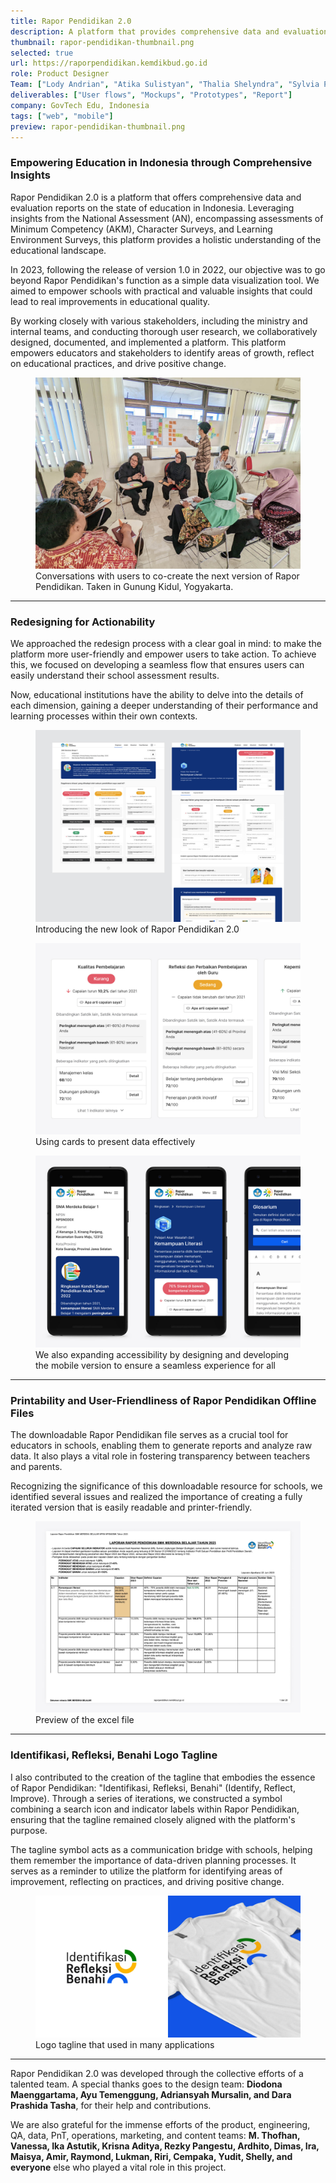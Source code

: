 ```yaml
---
title: Rapor Pendidikan 2.0
description: A platform that provides comprehensive data and evaluation reports for educational institutions to make data-driven decisions and enhance the quality of education.
thumbnail: rapor-pendidikan-thumbnail.png
selected: true
url: https://raporpendidikan.kemdikbud.go.id
role: Product Designer
Team: ["Lody Andrian", "Atika Sulistyan", "Thalia Shelyndra", "Sylvia Putri", "Ilham Pradwito"]
deliverables: ["User flows", "Mockups", "Prototypes", "Report"]
company: GovTech Edu, Indonesia
tags: ["web", "mobile"]
preview: rapor-pendidikan-thumbnail.png
---
```


### Empowering Education in Indonesia through Comprehensive Insights

<p class="body-large">Rapor Pendidikan 2.0 is a platform that offers comprehensive data and evaluation reports on the state of education in Indonesia. Leveraging insights from the National Assessment (AN), encompassing assessments of Minimum Competency (AKM), Character Surveys, and Learning Environment Surveys, this platform provides a holistic understanding of the educational landscape.</p>

In 2023, following the release of version 1.0 in 2022, our objective was to go beyond Rapor Pendidikan's function as a simple data visualization tool. We aimed to empower schools with practical and valuable insights that could lead to real improvements in educational quality.

By working closely with various stakeholders, including the ministry and internal teams, and conducting thorough user research, we collaboratively designed, documented, and implemented a platform. This platform empowers educators and stakeholders to identify areas of growth, reflect on educational practices, and drive positive change.

<figure>
        <img src="img-co-creation-rp.jpg" alt="Conversations with users to co-create the next version of Rapor Pendidikan. Taken in Gunung Kidul, Yogyakarta." /> 
        <figcaption>Conversations with users to co-create the next version of Rapor Pendidikan. Taken in Gunung Kidul, Yogyakarta.</figcaption>
</figure>

---

### Redesigning for Actionability

We approached the redesign process with a clear goal in mind: to make the platform more user-friendly and empower users to take action. To achieve this, we focused on developing a seamless flow that ensures users can easily understand their school assessment results.

Now, educational institutions have the ability to delve into the details of each dimension, gaining a deeper understanding of their performance and learning processes within their own contexts.

<figure>
        <img src="img-intro-new-look.jpg" alt="Introducing the new look of Rapor Pendidikan 2.0" /> 
        <figcaption>Introducing the new look of Rapor Pendidikan 2.0</figcaption>
</figure>

<figure>
        <img src="img-card-detail.jpg" alt=">Using cards to present data effectively" /> 
        <figcaption>Using cards to present data effectively</figcaption>
</figure>

<figure>
        <img src="img-mobile-view-rp.jpg" alt="We also expanding accessibility by designing and developing the mobile version to ensure a seamless experience for all" /> 
        <figcaption>We also expanding accessibility by designing and developing the mobile version to ensure a seamless experience for all</figcaption>
</figure>

---

### Printability and User-Friendliness of Rapor Pendidikan Offline Files

The downloadable Rapor Pendidikan file serves as a crucial tool for educators in schools, enabling them to generate reports and analyze raw data. It also plays a vital role in fostering transparency between teachers and parents.

Recognizing the significance of this downloadable resource for schools, we identified several issues and realized the importance of creating a fully iterated version that is easily readable and printer-friendly.

<figure>
        <img src="img-excel-files.jpg" alt="Preview of the excel file" /> 
        <figcaption>Preview of the excel file</figcaption>
</figure>

---

### Identifikasi, Refleksi, Benahi Logo Tagline

I also contributed to the creation of the tagline that embodies the essence of Rapor Pendidikan: "Identifikasi, Refleksi, Benahi" (Identify, Reflect, Improve). Through a series of iterations, we constructed a symbol combining a search icon and indicator labels within Rapor Pendidikan, ensuring that the tagline remained closely aligned with the platform's purpose.

The tagline symbol acts as a communication bridge with schools, helping them remember the importance of data-driven planning processes. It serves as a reminder to utilize the platform for identifying areas of improvement, reflecting on practices, and driving positive change.

<figure>
        <img src="img-tagline.jpg" alt="Logo tagline that used in many applications" /> 
        <figcaption>Logo tagline that used in many applications</figcaption>
</figure>

---

Rapor Pendidikan 2.0 was developed through the collective efforts of a talented team. A special thanks goes to the design team: **Diodona Maenggartama, Ayu Temenggung, Adriansyah Mursalin, and Dara Prashida Tasha**, for their help and contributions.
 
We are also grateful for the immense efforts of the product, engineering, QA, data, PnT, operations, marketing, and content teams: **M. Thofhan, Vanessa, Ika Astutik, Krisna Aditya, Rezky Pangestu, Ardhito, Dimas, Ira, Maisya, Amir, Raymond, Lukman, Riri, Cempaka, Yudit, Shelly, and everyone** else who played a vital role in this project.